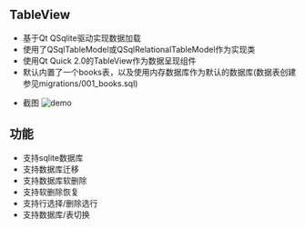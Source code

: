 ## TableView
 - 基于Qt QSqlite驱动实现数据加载
 - 使用了QSqlTableModel或QSqlRelationalTableModel作为实现类
 - 使用Qt Quick 2.0的TableView作为数据呈现组件
 - 默认内置了一个books表，以及使用内存数据库作为默认的数据库(数据表创建参见migrations/001_books.sql)
 
* 截图
 ![demo](https://github.com/yuriyoung/qml-examples/blob/master/assets/img/tableview.jpg)
 
 ## 功能
 - 支持sqlite数据库
 - 支持数据库迁移
 - 支持数据库软删除
 - 支持软删除恢复
 - 支持行选择/删除选行
 - 支持数据库/表切换
